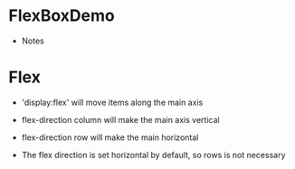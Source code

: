 # FlexBoxDemo

* Notes 

# Flex
- 'display:flex' will move items along the main axis
- flex-direction column will make the main axis vertical
- flex-direction row will make the main horizontal

- The flex direction is set horizontal by default, so rows is not necessary
